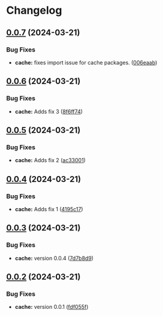# Changelog

## [0.0.7](https://github.com/coderkakarrot/monorepo-pkg-automation-bot-example/compare/cache/v0.0.6...cache/v0.0.7) (2024-03-21)


### Bug Fixes

* **cache:** fixes import issue for cache packages. ([006eaab](https://github.com/coderkakarrot/monorepo-pkg-automation-bot-example/commit/006eaab9c6ea45ca045ec77139404aceb38024c7))

## [0.0.6](https://github.com/coderkakarrot/monorepo-pkg-automation-bot-example/compare/cache/v0.0.5...cache/v0.0.6) (2024-03-21)


### Bug Fixes

* **cache:** Adds fix 3 ([8f6ff74](https://github.com/coderkakarrot/monorepo-pkg-automation-bot-example/commit/8f6ff74373bfed37e83176747d6cd9c18cb80baa))

## [0.0.5](https://github.com/coderkakarrot/monorepo-pkg-automation-bot-example/compare/cache/v0.0.4...cache/v0.0.5) (2024-03-21)


### Bug Fixes

* **cache:** Adds fix 2 ([ac33001](https://github.com/coderkakarrot/monorepo-pkg-automation-bot-example/commit/ac3300148212ab8aa569eb155cb9f7b5d5b2af51))

## [0.0.4](https://github.com/coderkakarrot/monorepo-pkg-automation-bot-example/compare/cache/v0.0.3...cache/v0.0.4) (2024-03-21)


### Bug Fixes

* **cache:** Adds fix 1 ([4195c17](https://github.com/coderkakarrot/monorepo-pkg-automation-bot-example/commit/4195c17ac1f5b4b71d756df9273b7d9021d8305c))

## [0.0.3](https://github.com/coderkakarrot/monorepo-pkg-automation-bot-example/compare/cache/v0.0.2...cache/v0.0.3) (2024-03-21)


### Bug Fixes

* **cache:** version 0.0.4 ([7d7b8d9](https://github.com/coderkakarrot/monorepo-pkg-automation-bot-example/commit/7d7b8d91e38283167bf8b7656cfbfb288c63860d))

## [0.0.2](https://github.com/coderkakarrot/monorepo-pkg-automation-bot-example/compare/cache-v0.0.1...cache/v0.0.2) (2024-03-21)


### Bug Fixes

* **cache:** version 0.0.1 ([fdf055f](https://github.com/coderkakarrot/monorepo-pkg-automation-bot-example/commit/fdf055f5dc978203099a8e5686b1c20a8cb23adc))
